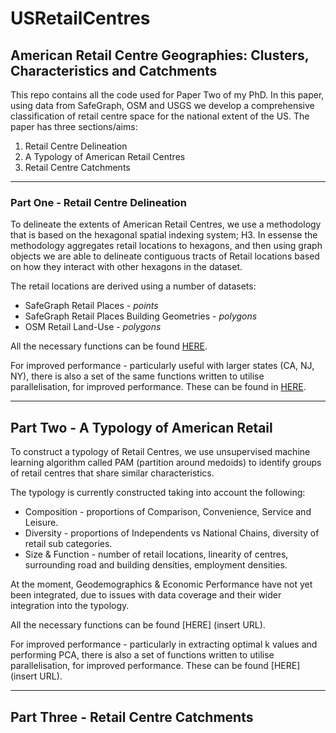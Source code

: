 # USRetailCentres

## American Retail Centre Geographies: Clusters, Characteristics and Catchments 

This repo contains all the code used for Paper Two of my PhD. In this paper, using data from SafeGraph, OSM and USGS we develop a comprehensive classification of retail centre space for the national extent of the US. The paper has three sections/aims:

1. Retail Centre Delineation
2. A Typology of American Retail Centres
3. Retail Centre Catchments


---

### Part One - Retail Centre Delineation

To delineate the extents of American Retail Centres, we use a methodology that is based on the hexagonal spatial indexing system; H3. In essense the methodology aggregates retail locations to hexagons, and then using graph objects we are able to delineate contiguous tracts of Retail locations based on how they interact with other hexagons in the dataset.

The retail locations are derived using a number of datasets:

- SafeGraph Retail Places - *points*
- SafeGraph Retail Places Building Geometries - *polygons*
- OSM Retail Land-Use - *polygons*

All the necessary functions can be found [HERE](https://github.com/patrickballantyne/USRetailCentres/blob/main/Source%20Code/Helper%20Functions%20-%20Delineation.R).

For improved performance - particularly useful with larger states (CA, NJ, NY), there is also a set of the same functions written to utilise parallelisation, for improved performance. These can be found in [HERE](https://github.com/patrickballantyne/USRetailCentres/blob/main/Source%20Code/Helper%20Functions%20-%20Delineation%20(Parallel).R).


---

## Part Two - A Typology of American Retail 

To construct a typology of Retail Centres, we use unsupervised machine learning algorithm called PAM (partition around medoids) to identify groups of retail centres that share similar characteristics. 

The typology is currently constructed taking into account the following:

- Composition - proportions of Comparison, Convenience, Service and Leisure.
- Diversity - proportions of Independents vs National Chains, diversity of retail sub categories.
- Size & Function - number of retail locations, linearity of centres, surrounding road and building densities, employment densities.

At the moment, Geodemographics & Economic Performance have not yet been integrated, due to issues with data coverage and their wider integration into the typology.

All the necessary functions can be found [HERE] (insert URL).

For improved performance - particularly in extracting optimal k values and performing PCA, there is also a set of functions written to utilise parallelisation, for improved performance. These can be found [HERE] (insert URL). 

---

## Part Three - Retail Centre Catchments



